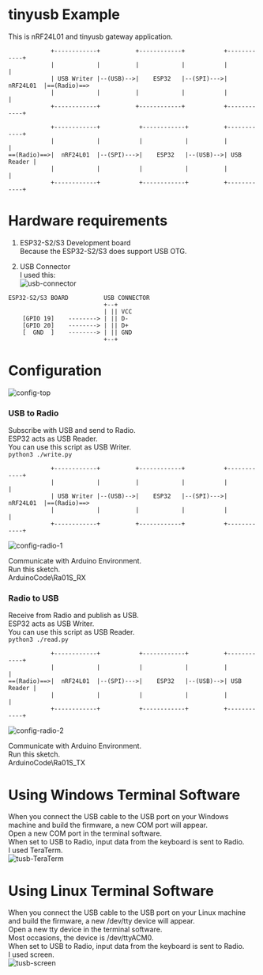 # tinyusb Example   
This is nRF24L01 and tinyusb gateway application.   
```
            +------------+          +------------+           +------------+
            |            |          |            |           |            |
            | USB Writer |--(USB)-->|    ESP32   |--(SPI)--->|  nRF24L01  |==(Radio)==>
            |            |          |            |           |            |
            +------------+          +------------+           +------------+

            +------------+           +------------+          +------------+
            |            |           |            |          |            |
==(Radio)==>|  nRF24L01  |--(SPI)--->|    ESP32   |--(USB)-->| USB Reader |
            |            |           |            |          |            |
            +------------+           +------------+          +------------+
```

# Hardware requirements
1. ESP32-S2/S3 Development board   
Because the ESP32-S2/S3 does support USB OTG.   

2. USB Connector   
I used this:   
![usb-connector](https://user-images.githubusercontent.com/6020549/124848149-3714ba00-dfd7-11eb-8344-8b120790c5c5.JPG)

```
ESP32-S2/S3 BOARD          USB CONNECTOR
                           +--+
                           | || VCC
    [GPIO 19]    --------> | || D-
    [GPIO 20]    --------> | || D+
    [  GND  ]    --------> | || GND
                           +--+
```


# Configuration
![config-top](https://github.com/user-attachments/assets/305dd670-682b-42e4-bd1e-8093ca9d9ff2)

### USB to Radio
Subscribe with USB and send to Radio.   
ESP32 acts as USB Reader.   
You can use this script as USB Writer.   
```python3 ./write.py```

```
            +------------+          +------------+           +------------+
            |            |          |            |           |            |
            | USB Writer |--(USB)-->|    ESP32   |--(SPI)--->|  nRF24L01  |==(Radio)==>
            |            |          |            |           |            |
            +------------+          +------------+           +------------+
```

![config-radio-1](https://github.com/user-attachments/assets/0cbdb9e2-a897-44ca-afe7-7007be0f41f2)

Communicate with Arduino Environment.   
Run this sketch.   
ArduinoCode\Ra01S_RX   


### Radio to USB
Receive from Radio and publish as USB.   
ESP32 acts as USB Writer.   
You can use this script as USB Reader.   
```python3 ./read.py```

```
            +------------+           +------------+          +------------+
            |            |           |            |          |            |
==(Radio)==>|  nRF24L01  |--(SPI)--->|    ESP32   |--(USB)-->| USB Reader |
            |            |           |            |          |            |
            +------------+           +------------+          +------------+
```

![config-radio-2](https://github.com/user-attachments/assets/af909869-b5e0-4038-acae-cfca06a44e9f)

Communicate with Arduino Environment.   
Run this sketch.   
ArduinoCode\Ra01S_TX   


# Using Windows Terminal Software
When you connect the USB cable to the USB port on your Windows machine and build the firmware, a new COM port will appear.   
Open a new COM port in the terminal software.   
When set to USB to Radio, input data from the keyboard is sent to Radio.   
I used TeraTerm.   
![tusb-TeraTerm](https://github.com/user-attachments/assets/b6298033-77f3-480e-8305-c65fb672fddc)

# Using Linux Terminal Software
When you connect the USB cable to the USB port on your Linux machine and build the firmware, a new /dev/tty device will appear.   
Open a new tty device in the terminal software.   
Most occasions, the device is /dev/ttyACM0.   
When set to USB to Radio, input data from the keyboard is sent to Radio.   
I used screen.   
![tusb-screen](https://github.com/user-attachments/assets/2a212599-4831-4583-86c9-ffbb936066e8)

